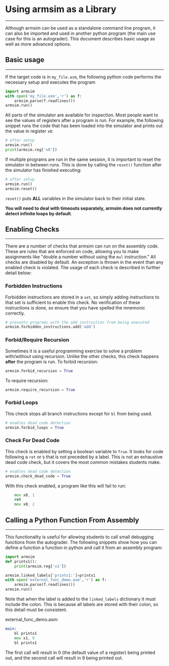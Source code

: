 # Using armsim as a Library
--------------------

Although armsim can be used as a standalone command line program, it can also be imported and used in another python program (the main use case for this is an autograder). This document describes basic usage as well as more advanced options.

## Basic usage
--------------------

If the target code is in `my_file.asm`, the following python code performs the necessary setup and executes the program
```python
import armsim
with open('my_file.asm','r') as f:
	armsim.parse(f.readlines())
armsim.run()
```

All parts of the simulator are available for inspection. Most people want to see the values of registers after a program is run. For example, the following snippet runs the code that has been loaded into the simulator and prints out the value in register `x0`:
```python
# after setup
armsim.run()
print(armsim.reg['x0'])
```

If multiple programs are run in the same session, it is important to reset the simulator in between runs. This is done by calling the `reset()` function after the simulator has finished executing:
```python
# after setup
armsim.run()
armsim.reset()
```
`reset()` puts **ALL** variables in the simulator back to their initial state.

**You will need to deal with timeouts separately, armsim does not currently detect infinite loops by default**. 

## Enabling Checks
--------------------
There are a number of checks that armsim can run on the assembly code. These are rules that are enforced on code, allowing you to make assignments like "double a number without using the `mul` instruction." All checks are disabled by default. An exception is thrown in the event than any enabled check is violated. The usage of each check is described in further detail below:

### Forbidden Instructions
Forbidden instructions are stored in a `set`, so simply adding instructions to that set is sufficient to enable this check. No verification of these instructions is done, so ensure that you have spelled the mnemonic correctly.
```python
# prevents programs with the add instruction from being executed
armsim.forbidden_instructions.add('add')
```
### Forbid/Require Recursion
Sometimes it is a useful programming exercise to solve a problem with/without using recursion. Unlike the other checks, this check happens **after** the program is run. 
To forbid recursion:
```python
armsim.forbid_recursion = True
```

To require recursion:
```python
armsim.require_recursion = True
```

### Forbid Loops
This check stops all branch instructions except for `bl` from being used. 
```python
# enables dead code detection
armsim.forbid_loops = True
```
### Check For Dead Code
This check is enabled by setting a boolean variable to `True`. It looks for code following a `ret` or `b` that is not preceded by a label. This is not an exhaustive dead code check, but it covers the most common mistakes students make.
```python
# enables dead code detection
armsim.check_dead_code = True
```
With this check enabled, a program like this will fail to run:
```asm
	mov x0, 1
	ret
	mov x0, 2
```
	

## Calling a Python Function From Assembly
--------------------
This functionality is useful for allowing students to call small debugging functions from the autograder. The following snippets show how you can define a function a function in python and call it from an assembly program:

```python
import armsim
def printx1():
    print(armsim.reg['x1'])

armsim.linked_labels['printx1:']=printx1
with open('external_func_demo.asm','r') as f:
	armsim.parse(f.readlines())
armsim.run()
```
Note that when the label is added to the `linked_labels` dictionary it must include the colon. This is because all labels are stored with their colon, so this detail must be consistent.

external_func_demo.asm:
```asm
main:
	bl printx1
	mov x1, 9
	bl printx1
```
The first call will result in 0 (the default value of a register) being printed out, and the second call will result in 9 being printed out.
